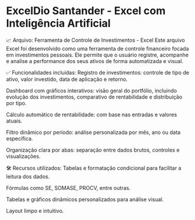 # ExcelDio Santander - Excel com Inteligência Artificial

📈 Arquivo: Ferramenta de Controle de Investimentos - Excel
Este arquivo Excel foi desenvolvido como uma ferramenta de controle financeiro focada em investimentos pessoais. Ele permite que o usuário registre, acompanhe e analise a performance dos seus ativos de forma automatizada e visual.

✅ Funcionalidades incluídas:
Registro de investimentos: controle de tipo de ativo, valor investido, data de aplicação e retorno.

Dashboard com gráficos interativos: visão geral do portfólio, incluindo evolução dos investimentos, comparativo de rentabilidade e distribuição por tipo.

Cálculo automático de rentabilidade: com base nas entradas e valores atuais.

Filtro dinâmico por período: análise personalizada por mês, ano ou data específica.

Organização clara por abas: separação entre dados brutos, controles e visualizações.

🛠️ Recursos utilizados:
Tabelas e formatação condicional para facilitar a leitura dos dados.

Fórmulas como SE, SOMASE, PROCV, entre outras.

Tabelas e gráficos dinâmicos personalizados para análise visual.

Layout limpo e intuitivo.
